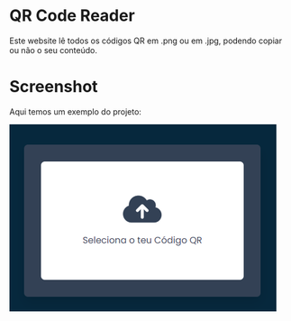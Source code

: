 # QR Code Reader

Este website lê todos os códigos QR em .png ou em .jpg, podendo copiar ou não o seu conteúdo.

# Screenshot

Aqui temos um exemplo do projeto:

![screenshot](screenshot.png)

